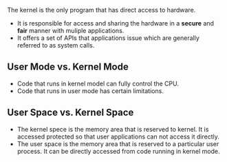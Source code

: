 The kernel is the only program that has direct access to hardware. 
* It is responsible for access and sharing the hardware in a **secure** and **fair** manner with muliple applications.
* It offers a set of APIs that applications issue which are generally referred to as system calls.

## User Mode vs. Kernel Mode
* Code that runs in kernel model can fully control the CPU.
* Code that runs in user mode has certain limitations.

## User Space vs. Kernel Space
* The kernel spece is the memory area that is reserved to kernel. It is accessed protected so that user applications can not access it directly.
* The user space is the memory area that is reserved to a particular user process. It can be directly accessed from code running in kernel mode.

